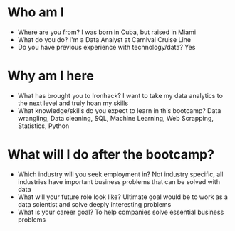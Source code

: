 # Who am I

* Where are you from? I was born in Cuba, but raised in Miami
* What do you do? I'm a Data Analyst at Carnival Cruise Line
* Do you have previous experience with technology/data? Yes

# Why am I here

* What has brought you to Ironhack? I want to take my data analytics to the next level and truly hoan my skills
* What knowledge/skills do you expect to learn in this bootcamp? Data wrangling, Data cleaning, SQL, Machine Learning, Web Scrapping, Statistics, Python

# What will I do after the bootcamp?

* Which industry will you seek employment in? Not industry specific, all industries have important business problems that can be solved with data
* What will your future role look like? Ultimate goal would be to work as a data scientist and solve deeply interesting problems 
* What is your career goal? To help companies solve essential business problems 
